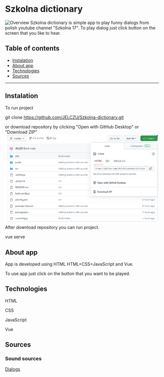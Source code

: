 # Szkolna dictionary

![Overview](https://github.com/JELCZU/Szkolna-dictionary/blob/master/img/Overview.PNG)
Szkolna dictionary is simple app to play funny dialogs from polish youtube channel "Szkolna 17". To play dialog just click button on the screen that you like to hear.

## Table of contents

- [Instalation](#Instalation)
- [About app](#About-app)
- [Technologies](#Technologies)
- [Sources](#Sources)

---

## Instalation

To run project

git clone https://github.com/JELCZU/Szkolna-dictionary.git

or download repository by clicking "Open with GitHub Desktop" or "Download ZIP"
![How to download](https://github.com/JELCZU/Szkolna-dictionary/blob/master/img/How%20to%20download.PNG)
After download repository you can run project.

vue serve

## About app

App is developed using HTML HTML+CSS+JavaScript and Vue.

To use app just click on the button that you want to be played.


## Technologies

HTML

CSS

JavaScript

Vue

## Sources

### Sound sources

[Dialogs](https://www.youtube.com/)

